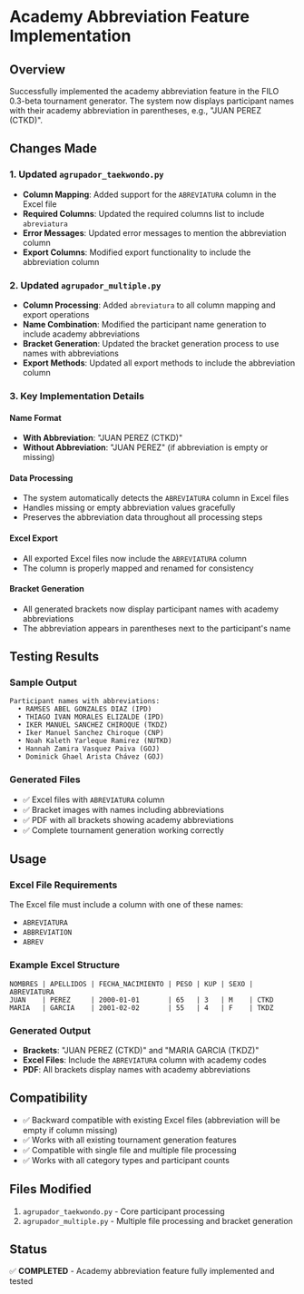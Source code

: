 # Academy Abbreviation Feature Implementation

## Overview
Successfully implemented the academy abbreviation feature in the FILO 0.3-beta tournament generator. The system now displays participant names with their academy abbreviation in parentheses, e.g., "JUAN PEREZ (CTKD)".

## Changes Made

### 1. Updated `agrupador_taekwondo.py`
- **Column Mapping**: Added support for the `ABREVIATURA` column in the Excel file
- **Required Columns**: Updated the required columns list to include `abreviatura`
- **Error Messages**: Updated error messages to mention the abbreviation column
- **Export Columns**: Modified export functionality to include the abbreviation column

### 2. Updated `agrupador_multiple.py`
- **Column Processing**: Added `abreviatura` to all column mapping and export operations
- **Name Combination**: Modified the participant name generation to include academy abbreviations
- **Bracket Generation**: Updated the bracket generation process to use names with abbreviations
- **Export Methods**: Updated all export methods to include the abbreviation column

### 3. Key Implementation Details

#### Name Format
- **With Abbreviation**: "JUAN PEREZ (CTKD)"
- **Without Abbreviation**: "JUAN PEREZ" (if abbreviation is empty or missing)

#### Data Processing
- The system automatically detects the `ABREVIATURA` column in Excel files
- Handles missing or empty abbreviation values gracefully
- Preserves the abbreviation data throughout all processing steps

#### Excel Export
- All exported Excel files now include the `ABREVIATURA` column
- The column is properly mapped and renamed for consistency

#### Bracket Generation
- All generated brackets now display participant names with academy abbreviations
- The abbreviation appears in parentheses next to the participant's name

## Testing Results

### Sample Output
```
Participant names with abbreviations:
  • RAMSES ABEL GONZALES DIAZ (IPD)
  • THIAGO IVAN MORALES ELIZALDE (IPD)
  • IKER MANUEL SANCHEZ CHIROQUE (TKDZ)
  • Iker Manuel Sanchez Chiroque (CNP)
  • Noah Kaleth Yarleque Ramirez (NUTKD)
  • Hannah Zamira Vasquez Paiva (GOJ)
  • Dominick Ghael Arista Chávez (GOJ)
```

### Generated Files
- ✅ Excel files with `ABREVIATURA` column
- ✅ Bracket images with names including abbreviations
- ✅ PDF with all brackets showing academy abbreviations
- ✅ Complete tournament generation working correctly

## Usage

### Excel File Requirements
The Excel file must include a column with one of these names:
- `ABREVIATURA`
- `ABBREVIATION`
- `ABREV`

### Example Excel Structure
```
NOMBRES | APELLIDOS | FECHA_NACIMIENTO | PESO | KUP | SEXO | ABREVIATURA
JUAN    | PEREZ     | 2000-01-01       | 65   | 3   | M    | CTKD
MARIA   | GARCIA    | 2001-02-02       | 55   | 4   | F    | TKDZ
```

### Generated Output
- **Brackets**: "JUAN PEREZ (CTKD)" and "MARIA GARCIA (TKDZ)"
- **Excel Files**: Include the `ABREVIATURA` column with academy codes
- **PDF**: All brackets display names with academy abbreviations

## Compatibility
- ✅ Backward compatible with existing Excel files (abbreviation will be empty if column missing)
- ✅ Works with all existing tournament generation features
- ✅ Compatible with single file and multiple file processing
- ✅ Works with all category types and participant counts

## Files Modified
1. `agrupador_taekwondo.py` - Core participant processing
2. `agrupador_multiple.py` - Multiple file processing and bracket generation

## Status
✅ **COMPLETED** - Academy abbreviation feature fully implemented and tested 